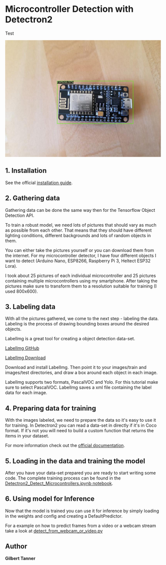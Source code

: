 # Microcontroller Detection with Detectron2

Test

![detection example](doc/detection.png)

## 1. Installation

See the official [installation guide](https://github.com/facebookresearch/detectron2/blob/master/INSTALL.md).

## 2. Gathering data

Gathering data can be done the same way then for the Tensorflow Object Detection API.

To train a robust model, we need lots of pictures that should vary as much as possible from each other. That means that they should have different lighting conditions, different backgrounds and lots of random objects in them.

You can either take the pictures yourself or you can download them from the internet. For my microcontroller detector, I have four different objects I want to detect (Arduino Nano, ESP8266, Raspberry Pi 3, Heltect ESP32 Lora).

I took about 25 pictures of each individual microcontroller and 25 pictures containing multiple microcontrollers using my smartphone. After taking the pictures make sure to transform them to a resolution suitable for training (I used 800x600).

## 3. Labeling data

With all the pictures gathered, we come to the next step - labeling the data. Labeling is the process of drawing bounding boxes around the desired objects.

LabelImg is a great tool for creating a object detection data-set.

[LabelImg GitHub](https://github.com/tzutalin/labelImg)

[LabelImg Download](https://www.dropbox.com/s/tq7zfrcwl44vxan/windows_v1.6.0.zip?dl=1)

Download and install LabelImg. Then point it to your images/train and images/test directories, and draw a box around each object in each image.

LabelImg supports two formats, PascalVOC and Yolo. For this tutorial make sure to select PascalVOC. LabelImg saves a xml file containing the label data for each image.

## 4. Preparing data for training

With the images labeled, we need to prepare the data so it's easy to use it for training. In Detectron2 you can read a data-set in directly if it's in Coco format. If it's not you will need to build a custom function that returns the items in your dataset.

For more information check out the [official documentation](https://detectron2.readthedocs.io/tutorials/datasets.html#register-a-dataset).

## 5. Loading in the data and training the model

After you have your data-set prepared you are ready to start writing some code. The complete training process can be found in the [Detectron2_Detect_Microcontrollers.ipynb notebook](Detectron2_Detect_Microcontrollers.ipynb).

## 6. Using model for Inference

Now that the model is trained you can use it for inference by simply loading in the weights and config and creating a DefaultPredictor.

For a example on how to predict frames from a video or a webcam stream take a look at [detect_from_webcam_or_video.py](detect_from_webcam_or_video.py)

## Author
 **Gilbert Tanner**
